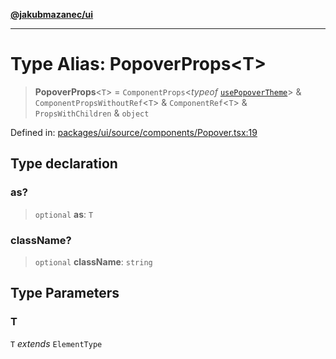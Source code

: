 [**@jakubmazanec/ui**](../README.md)

---

# Type Alias: PopoverProps\<T\>

> **PopoverProps**\<`T`\> = `ComponentProps`\<_typeof_
> [`usePopoverTheme`](../variables/usePopoverTheme.md)\> & `ComponentPropsWithoutRef`\<`T`\> &
> `ComponentRef`\<`T`\> & `PropsWithChildren` & `object`

Defined in:
[packages/ui/source/components/Popover.tsx:19](https://github.com/jakubmazanec/tools/blob/a1a5edf56256b0aa4e209cc73bc7a07f5d7fc236/packages/ui/source/components/Popover.tsx#L19)

## Type declaration

### as?

> `optional` **as**: `T`

### className?

> `optional` **className**: `string`

## Type Parameters

### T

`T` _extends_ `ElementType`
